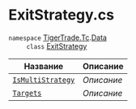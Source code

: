 
# ExitStrategy.cs
`namespace` [TigerTrade.Tc](../../../TigerTrade.Tc.md).[Data](../../../TigerTrade.Tc/Data.md)  
&nbsp;&nbsp;&nbsp;&nbsp;&nbsp;&nbsp;&nbsp;&nbsp;&nbsp;`class` [ExitStrategy](../ExitStrategy.cs.md)

| Название | Описание |
| --- | --- |
| [`IsMultiStrategy`](./Свойства/IsMultiStrategy.md) | *Описание* |
| [`Targets`](./Свойства/Targets.md) | *Описание* |
